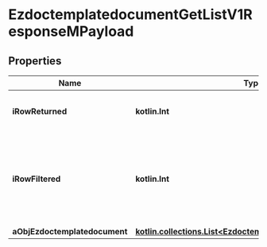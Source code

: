 
# EzdoctemplatedocumentGetListV1ResponseMPayload

## Properties
| Name | Type | Description | Notes |
| ------------ | ------------- | ------------- | ------------- |
| **iRowReturned** | **kotlin.Int** | The number of rows returned |  |
| **iRowFiltered** | **kotlin.Int** | The number of rows matching your filters (if any) or the total number of rows |  |
| **aObjEzdoctemplatedocument** | [**kotlin.collections.List&lt;EzdoctemplatedocumentListElement&gt;**](EzdoctemplatedocumentListElement.md) |  |  |



